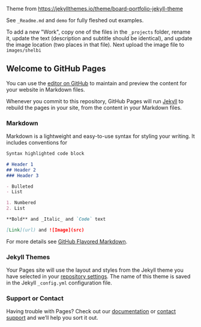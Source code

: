 Theme from https://jekyllthemes.io/theme/board-portfolio-jekyll-theme

See `_Readme.md` and `demo` for fully fleshed out examples.

To add a new "Work", copy one of the files in the `_projects` folder, rename it, update the text (description and subtitle should be identical), and update the image location (two places in that file). Next upload the image file to `images/shelbi`

## Welcome to GitHub Pages

You can use the [editor on GitHub](https://github.com/joshclaxton/worksbyshelbirose/edit/main/README.md) to maintain and preview the content for your website in Markdown files.

Whenever you commit to this repository, GitHub Pages will run [Jekyll](https://jekyllrb.com/) to rebuild the pages in your site, from the content in your Markdown files.

### Markdown

Markdown is a lightweight and easy-to-use syntax for styling your writing. It includes conventions for

```markdown
Syntax highlighted code block

# Header 1
## Header 2
### Header 3

- Bulleted
- List

1. Numbered
2. List

**Bold** and _Italic_ and `Code` text

[Link](url) and ![Image](src)
```

For more details see [GitHub Flavored Markdown](https://guides.github.com/features/mastering-markdown/).

### Jekyll Themes

Your Pages site will use the layout and styles from the Jekyll theme you have selected in your [repository settings](https://github.com/joshclaxton/worksbyshelbirose/settings/pages). The name of this theme is saved in the Jekyll `_config.yml` configuration file.

### Support or Contact

Having trouble with Pages? Check out our [documentation](https://docs.github.com/categories/github-pages-basics/) or [contact support](https://support.github.com/contact) and we’ll help you sort it out.
